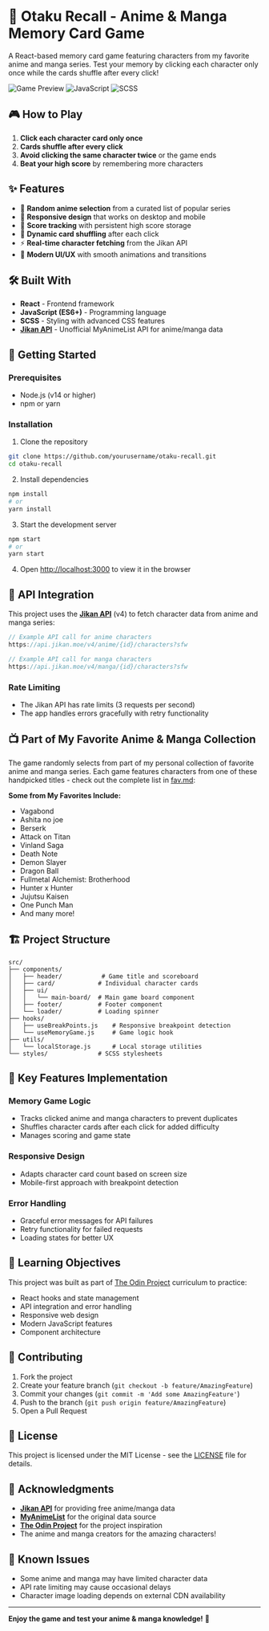 # 🎴 Otaku Recall - Anime & Manga Memory Card Game

A React-based memory card game featuring characters from my favorite anime and manga series. Test your memory by clicking each character only once while the cards shuffle after every click!

![Game Preview](https://img.shields.io/badge/React-61DAFB?style=for-the-badge&logo=react&logoColor=black)
![JavaScript](https://img.shields.io/badge/JavaScript-F7DF1E?style=for-the-badge&logo=javascript&logoColor=black)
![SCSS](https://img.shields.io/badge/SCSS-CC6699?style=for-the-badge&logo=sass&logoColor=white)

## 🎮 How to Play

1. **Click each character card only once**
2. **Cards shuffle after every click**
3. **Avoid clicking the same character twice** or the game ends
4. **Beat your high score** by remembering more characters

## ✨ Features

- 🎲 **Random anime selection** from a curated list of popular series
- 📱 **Responsive design** that works on desktop and mobile
- 🎯 **Score tracking** with persistent high score storage
- 🔄 **Dynamic card shuffling** after each click
- ⚡ **Real-time character fetching** from the Jikan API
- 🎨 **Modern UI/UX** with smooth animations and transitions

## 🛠️ Built With

- **React** - Frontend framework
- **JavaScript (ES6+)** - Programming language
- **SCSS** - Styling with advanced CSS features
- **[Jikan API](https://jikan.moe/)** - Unofficial MyAnimeList API for anime/manga data

## 🚀 Getting Started

### Prerequisites

- Node.js (v14 or higher)
- npm or yarn

### Installation

1. Clone the repository

```bash
git clone https://github.com/yourusername/otaku-recall.git
cd otaku-recall
```

2. Install dependencies

```bash
npm install
# or
yarn install
```

3. Start the development server

```bash
npm start
# or
yarn start
```

4. Open [http://localhost:3000](http://localhost:3000) to view it in the browser

## 🎯 API Integration

This project uses the **[Jikan API](https://jikan.moe/)** (v4) to fetch character data from anime and manga series:

```javascript
// Example API call for anime characters
https://api.jikan.moe/v4/anime/{id}/characters?sfw

// Example API call for manga characters
https://api.jikan.moe/v4/manga/{id}/characters?sfw
```

### Rate Limiting

- The Jikan API has rate limits (3 requests per second)
- The app handles errors gracefully with retry functionality

## 📺 Part of My Favorite Anime & Manga Collection

The game randomly selects from part of my personal collection of favorite anime and manga series. Each game features characters from one of these handpicked titles - check out the complete list in [fav.md](./fav.md):

**Some from My Favorites Include:**

- Vagabond
- Ashita no joe
- Berserk
- Attack on Titan
- Vinland Saga
- Death Note
- Demon Slayer
- Dragon Ball
- Fullmetal Alchemist: Brotherhood
- Hunter x Hunter
- Jujutsu Kaisen
- One Punch Man
- And many more!

## 🏗️ Project Structure

```
src/
├── components/
│   ├── header/           # Game title and scoreboard
│   ├── card/            # Individual character cards
│   ├── ui/
│   │   └── main-board/  # Main game board component
│   ├── footer/          # Footer component
│   └── loader/          # Loading spinner
├── hooks/
│   ├── useBreakPoints.js    # Responsive breakpoint detection
│   └── useMemoryGame.js     # Game logic hook
├── utils/
│   └── localStorage.js      # Local storage utilities
└── styles/              # SCSS stylesheets
```

## 🎨 Key Features Implementation

### Memory Game Logic

- Tracks clicked anime and manga characters to prevent duplicates
- Shuffles character cards after each click for added difficulty
- Manages scoring and game state

### Responsive Design

- Adapts character card count based on screen size
- Mobile-first approach with breakpoint detection

### Error Handling

- Graceful error messages for API failures
- Retry functionality for failed requests
- Loading states for better UX

## 🎯 Learning Objectives

This project was built as part of [The Odin Project](https://www.theodinproject.com/lessons/node-path-react-new-memory-card) curriculum to practice:

- React hooks and state management
- API integration and error handling
- Responsive web design
- Modern JavaScript features
- Component architecture

## 🤝 Contributing

1. Fork the project
2. Create your feature branch (`git checkout -b feature/AmazingFeature`)
3. Commit your changes (`git commit -m 'Add some AmazingFeature'`)
4. Push to the branch (`git push origin feature/AmazingFeature`)
5. Open a Pull Request

## 📄 License

This project is licensed under the MIT License - see the [LICENSE](LICENSE) file for details.

## 🙏 Acknowledgments

- **[Jikan API](https://jikan.moe/)** for providing free anime/manga data
- **[MyAnimeList](https://myanimelist.net/)** for the original data source
- **[The Odin Project](https://www.theodinproject.com/)** for the project inspiration
- The anime and manga creators for the amazing characters!

## 🐛 Known Issues

- Some anime and manga may have limited character data
- API rate limiting may cause occasional delays
- Character image loading depends on external CDN availability

---

**Enjoy the game and test your anime & manga knowledge!** 🎌
